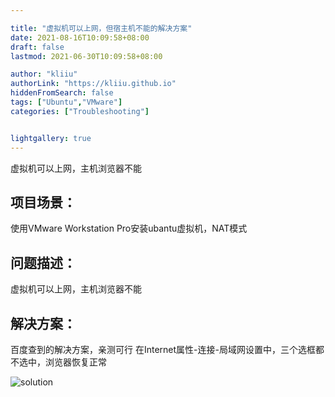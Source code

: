 ```yaml
---

title: "虚拟机可以上网，但宿主机不能的解决方案"
date: 2021-08-16T10:09:58+08:00
draft: false
lastmod: 2021-06-30T10:09:58+08:00

author: "kliiu"
authorLink: "https://kliiu.github.io"
hiddenFromSearch: false
tags: ["Ubuntu","VMware"]
categories: ["Troubleshooting"]


lightgallery: true
---
```

虚拟机可以上网，主机浏览器不能
<!--more-->

## 项目场景：

使用VMware Workstation Pro安装ubantu虚拟机，NAT模式


## 问题描述：

虚拟机可以上网，主机浏览器不能


## 解决方案：
百度查到的解决方案，亲测可行
在Internet属性-连接-局域网设置中，三个选框都不选中，浏览器恢复正常


![solution](https://img-blog.csdnimg.cn/20210630104613874.png?x-oss-process=image/watermark,type_ZmFuZ3poZW5naGVpdGk,shadow_10,text_aHR0cHM6Ly9ibG9nLmNzZG4ubmV0L3dlaXhpbl80NTgxNDcyOA==,size_16,color_FFFFFF,t_70)



